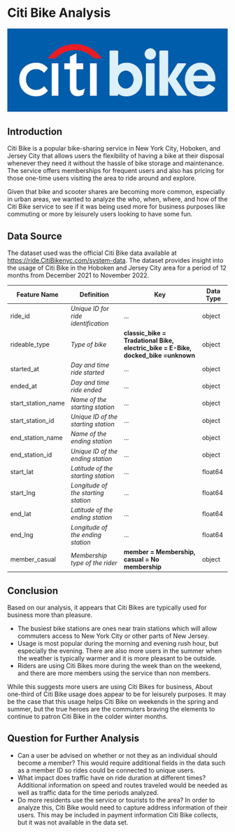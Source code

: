 # Citi Bike Analysis
![Citi Bike Logo](images/citibike_logo.png)

## Introduction
Citi Bike is a popular bike-sharing service in New York City, Hoboken, and Jersey City that allows users the flexibility of having a bike at their disposal whenever they need it without the hassle of bike storage and maintenance. The service offers memberships for frequent users and also has pricing for those one-time users visiting the area to ride around and explore.

Given that bike and scooter shares are becoming more common, especially in urban areas, we wanted to analyze the who, when, where, and how of the Citi Bike service to see if it was being used more for business purposes like commuting or more by leisurely users looking to have some fun.

## Data Source
The dataset used was the official Citi Bike data available at https://ride.CitiBikenyc.com/system-data. The dataset provides insight into the usage of Citi Bike in the Hoboken and Jersey City area for a period of 12 months from December 2021 to November 2022.

| Feature Name | Definition | Key | Data Type |
|--------------|------------|-----| --------- |
| ride_id | _Unique ID for ride identification_ | ... | object |
| rideable_type | _Type of bike_ | __classic_bike = Tradational Bike, electric_bike = E-Bike, docked_bike =unknown__ | object |
| started_at | _Day and time ride started_ | ... | object |
| ended_at | _Day and time ride ended_ | ... | object |
| start_station_name | _Name of the starting station_ | ... | object |
| start_station_id | _Unique ID of the starting station_ | ... | object |
| end_station_name | _Name of the ending station_ | ... | object |
| end_station_id | _Unique ID of the ending station_ | ... | object |
| start_lat | _Latitude of the starting station_ | ... | float64 |
| start_lng | _Longitude of the starting station_ | ... | float64 |
| end_lat | _Latitude of the ending station_ | ... | float64 |
| end_lng | _Longitude of the ending station_ | ... | float64 |
| member_casual | _Membership type of the rider_ | __member = Membership, casual = No membership__ | object |

## Conclusion
Based on our analysis, it appears that Citi Bikes are typically used for business more than pleasure.
* The busiest bike stations are ones near train stations which will allow commuters access to New York City or other parts of New Jersey.
* Usage is most popular during the morning and evening rush hour, but especially the evening. There are also more users in the summer when the weather is typically warmer and it is more pleasant to be outside.
* Riders are using Citi Bikes more during the week than on the weekend, and there are more members using the service than non members.

While this suggests more users are using Citi Bikes for business, About one-third of Citi Bike usage does appear to be for leisurely purposes. It may be the case that this usage helps Citi Bike on weekends in the spring and summer, but the true heroes are the commuters braving the elements to continue to patron Citi Bike in the colder winter months.

## Question for Further Analysis
* Can a user be advised on whether or not they as an individual should become a member? This would require additional fields in the data such as a member ID so rides could be connected to unique users.
* What impact does traffic have on ride duration at different times? Additional information on speed and routes traveled would be needed as well as traffic data for the time periods analyzed.
* Do more residents use the service or tourists to the area? In order to analyze this, Citi Bike would need to capture address information of their users. This may be included in payment information Citi Bike collects, but it was not available in the data set.
